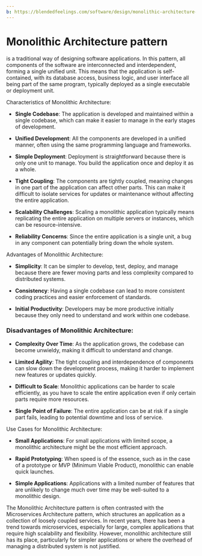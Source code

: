 ```yaml
---
b: https://blendedfeelings.com/software/design/monolithic-architecture-pattern.md
---
```


# Monolithic Architecture pattern 
is a traditional way of designing software applications. In this pattern, all components of the software are interconnected and interdependent, forming a single unified unit. This means that the application is self-contained, with its database access, business logic, and user interface all being part of the same program, typically deployed as a single executable or deployment unit.

Characteristics of Monolithic Architecture:

- **Single Codebase**: The application is developed and maintained within a single codebase, which can make it easier to manage in the early stages of development.

- **Unified Development**: All the components are developed in a unified manner, often using the same programming language and frameworks.

- **Simple Deployment**: Deployment is straightforward because there is only one unit to manage. You build the application once and deploy it as a whole.

- **Tight Coupling**: The components are tightly coupled, meaning changes in one part of the application can affect other parts. This can make it difficult to isolate services for updates or maintenance without affecting the entire application.

- **Scalability Challenges**: Scaling a monolithic application typically means replicating the entire application on multiple servers or instances, which can be resource-intensive.

- **Reliability Concerns**: Since the entire application is a single unit, a bug in any component can potentially bring down the whole system.

Advantages of Monolithic Architecture:

- **Simplicity**: It can be simpler to develop, test, deploy, and manage because there are fewer moving parts and less complexity compared to distributed systems.

- **Consistency**: Having a single codebase can lead to more consistent coding practices and easier enforcement of standards.

- **Initial Productivity**: Developers may be more productive initially because they only need to understand and work within one codebase.

### Disadvantages of Monolithic Architecture:

- **Complexity Over Time**: As the application grows, the codebase can become unwieldy, making it difficult to understand and change.

- **Limited Agility**: The tight coupling and interdependence of components can slow down the development process, making it harder to implement new features or updates quickly.

- **Difficult to Scale**: Monolithic applications can be harder to scale efficiently, as you have to scale the entire application even if only certain parts require more resources.

- **Single Point of Failure**: The entire application can be at risk if a single part fails, leading to potential downtime and loss of service.

Use Cases for Monolithic Architecture:

- **Small Applications**: For small applications with limited scope, a monolithic architecture might be the most efficient approach.

- **Rapid Prototyping**: When speed is of the essence, such as in the case of a prototype or MVP (Minimum Viable Product), monolithic can enable quick launches.

- **Simple Applications**: Applications with a limited number of features that are unlikely to change much over time may be well-suited to a monolithic design.

The Monolithic Architecture pattern is often contrasted with the Microservices Architecture pattern, which structures an application as a collection of loosely coupled services. In recent years, there has been a trend towards microservices, especially for large, complex applications that require high scalability and flexibility. However, monolithic architecture still has its place, particularly for simpler applications or where the overhead of managing a distributed system is not justified.